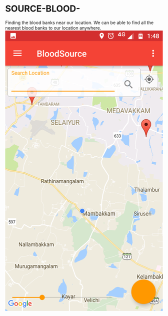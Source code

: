 # SOURCE-BLOOD-
Finding the blood banks near our location.
We can be able to find all the nearest blood banks to our location anywhere.
![alt text](https://github.com/AkhilRam7/SOURCE-BLOOD-/blob/master/screenshots/Screenshot_20171029-014831.png)
